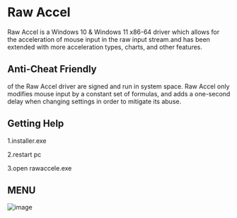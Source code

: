 # Raw Accel

Raw Accel is a Windows 10 & Windows 11 x86-64 driver which allows for the acceleration of mouse input in the raw input stream.and has been extended with more acceleration types, charts, and other features.

## Anti-Cheat Friendly

of the Raw Accel driver are signed and run in system space. Raw Accel only modifies mouse input by a constant set of formulas, and adds a one-second delay when changing settings in order to mitigate its abuse.

## Getting Help

1.installer.exe

2.restart pc

3.open rawaccele.exe

## MENU

![image](https://github.com/Testabots22/Raw-accel/assets/146148098/73af4e94-d78a-4e1d-8d06-878e71cf0698)


